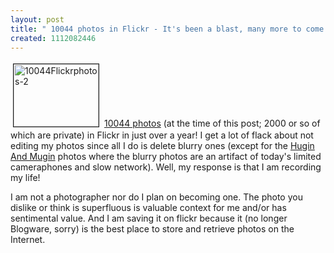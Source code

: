 ```yaml
---
layout: post
title: " 10044 photos in Flickr - It's been a blast, many more to come!"
created: 1112082446
---
```

<p>
<a href="http://www.rolandtanglao.com/images/10044FlickrPhotos-2.jpg" onclick="window.open('http://www.rolandtanglao.com/images/10044FlickrPhotos-2.jpg','popup','width=269,height=197,scrollbars=no,resizable=yes,toolbar=no,directories=no,location=no,menubar=no,status=yes,left=0,top=0');return false"><img src="http://www.rolandtanglao.com/images/10044FlickrPhotos-2-tm.jpg" height="100" width="136" border="1" hspace="4" vspace="4" alt="10044Flickrphotos-2" /></a> <a href="http://flickr.com/photos/roland/">10044 photos</a> (at the time of this post; 2000 or so of which are private) in Flickr in just over a year! I get a lot of flack about not editing my photos since all I do is delete blurry ones (except for the <a href="http://www.rolandtanglao.com/archives/mobility/phones/huginmugin/">Hugin And Mugin</a> photos where the blurry photos are an artifact of today's limited cameraphones and slow network). Well, my response is that I am recording my life!
</p><p>
I am not a photographer nor do I plan on becoming one. The photo you dislike or think is superfluous is  valuable context for me and/or has sentimental value. And I am saving it on flickr because it (no longer Blogware, sorry) is the best place to store and retrieve photos on the Internet.
</p>

